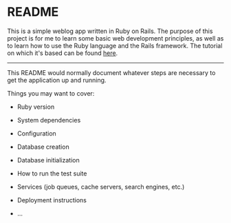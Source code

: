 # README

This is a simple weblog app written in Ruby on Rails. The purpose of this project
is for me to learn some basic web development principles, as well as to learn how
to use the Ruby language and the Rails framework. The tutorial on which it's based
can be found [here](https://guides.rubyonrails.org/getting_started.html).

-------------------------------------------------

This README would normally document whatever steps are necessary to get the
application up and running.

Things you may want to cover:

* Ruby version

* System dependencies

* Configuration

* Database creation

* Database initialization

* How to run the test suite

* Services (job queues, cache servers, search engines, etc.)

* Deployment instructions

* ...
